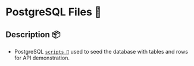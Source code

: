 # PostgreSQL Files :ice_cube:

## Description :package:
- PostgreSQL [`scripts 📂`](scripts/) used to seed the database with tables and rows for API demonstration.
